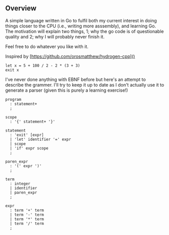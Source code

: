 ## Overview

A simple language written in Go to fulfil both my current interest in doing things closer to the CPU (i.e., writing more asssembly), and learning Go. The motivation will explain two things, 1; why the go code is of questionable quality and 2; why I will probably never finish it.

Feel free to do whatever you like with it.

Inspired by [https://github.com/orosmatthew/hydrogen-cpp]()

```
let x = 5 + 100 / 2 - 2 * (3 + 3)  
exit x
```

I've never done anything with EBNF before but here's an attempt to describe the grammer. I'll try to keep it up to date as I don't actually use it to generate a parser (given this is purely a learning exercise!)

``` ebnf
program
  : statement+
  ;

scope
  : '{' statement+ '}'

statement
  : 'exit' [expr]
  | 'let' identifier '=' expr
  | scope
  | 'if' expr scope
  ;

paren_expr
  : '(' expr ')'
  ;

term
  : integer
  | identifier
  | paren_expr
  ;

expr
  : term '+' term
  | term '-' term
  | term '*' term
  | term '/' term
  ;

```
